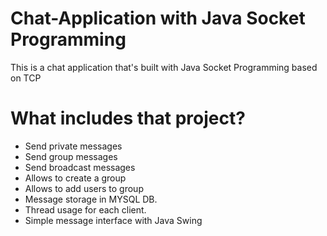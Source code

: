 # Chat-Application with Java Socket Programming
This is a chat application that's built with Java Socket Programming based on TCP

# What includes that project?

* Send private messages
* Send group messages
* Send broadcast messages
* Allows to create a group
* Allows to add users to group
* Message storage in MYSQL DB.
* Thread usage for each client.
* Simple message interface with Java Swing
